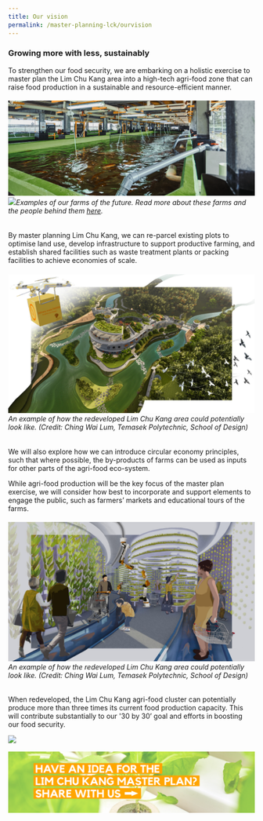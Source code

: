 ```yaml
---
title: Our vision
permalink: /master-planning-lck/ourvision
---
```

### Growing more with less, sustainably

To strengthen our food security, we are embarking on a holistic exercise to master plan the Lim Chu Kang area into a high-tech agri-food zone that can raise food production in a sustainable and resource-efficient manner.
###### ![](/images/02-farming-fish-land.png) ![](/images/veg%20farm%2002.png)Examples of our farms of the future. Read more about these farms and the  people behind them [here](https://www.sfa.gov.sg/fromSGtoSG/farms).

By master planning Lim Chu Kang, we can re-parcel existing plots to optimise land use, develop infrastructure to support productive farming, and establish shared facilities such as waste treatment plants or packing facilities to achieve economies of scale. 
###### ![](/images/aerial_ching%20wai%20lum.jpg)An example of how the redeveloped Lim Chu Kang area could potentially look like. (Credit: Ching Wai Lum, Temasek Polytechnic, School of Design)

We will also explore how we can introduce circular economy principles, such that where possible, the by-products of farms can be used as inputs for other parts of the agri-food eco-system. 

While agri-food production will be the key focus of the master plan exercise, we will consider how best to incorporate and support elements to engage the public, such as farmers’ markets and educational tours of the farms.

###### ![](/images/lckmpillustration.jpg)An example of how the redeveloped Lim Chu Kang area could potentially look like. (Credit: Ching Wai Lum, Temasek Polytechnic, School of Design)

When redeveloped, the Lim Chu Kang agri-food cluster can potentially produce more than three times its current food production capacity. This will contribute substantially to our '30 by 30’ goal and efforts in boosting our food security.

![](/images/lckmp01.png)

[![](/images/lckmpideas.png)](https://form.gov.sg/#!/60829e0cc3ed7d0011ad49db)